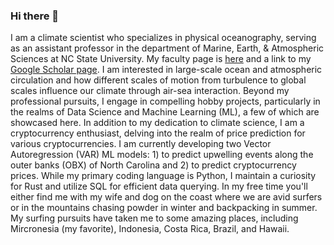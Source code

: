 ### Hi there 👋

I am a climate scientist who specializes in physical oceanography, serving as an assistant professor in the department of Marine, Earth, & Atmospheric Sciences at NC State University.  My faculty page is [here](https://meas.sciences.ncsu.edu/people/spbishop/) and a link to my [Google Scholar page](https://scholar.google.com/citations?user=g-_lrUMAAAAJ&hl=en).  I am interested in large-scale ocean and atmospheric circulation and how different scales of motion from turbulence to global scales influence our climate through air-sea interaction.  Beyond my professional pursuits, I engage in compelling hobby projects, particularly in the realms of Data Science and Machine Learning (ML), a few of which are showcased here.  In addition to my dedication to climate science, I am a cryptocurrency enthusiast, delving into the realm of price prediction for various cryptocurrencies. I am currently developing two Vector Autoregression (VAR) ML models: 1) to predict upwelling events along the outer banks (OBX) of North Carolina and 2) to predict cryptocurrency prices.  While my primary coding language is Python, I maintain a curiosity for Rust and utilize SQL for efficient data querying.  In my free time you'll either find me with my wife and dog on the coast where we are avid surfers or in the mountains chasing powder in winter and backpacking in summer.  My surfing pursuits have taken me to some amazing places, including Mircronesia (my favorite), Indonesia, Costa Rica, Brazil, and Hawaii.    

<!--
**stu-bishop/stu-bishop** is a ✨ _special_ ✨ repository because its `README.md` (this file) appears on your GitHub profile.

Here are some ideas to get you started:

- 🔭 I’m currently working on ...
- 🌱 I’m currently learning ...
- 👯 I’m looking to collaborate on ...
- 🤔 I’m looking for help with ...
- 💬 Ask me about ...
- 📫 How to reach me: ...
- 😄 Pronouns: ...
- ⚡ Fun fact: ...
-->
